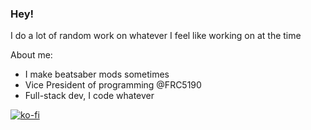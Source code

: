 ### Hey!

I do a lot of random work on whatever I feel like working on at the time

About me:
- I make beatsaber mods sometimes
- Vice President of programming @FRC5190
- Full-stack dev, I code whatever

[![ko-fi](https://www.ko-fi.com/img/githubbutton_sm.svg)](https://ko-fi.com/K3K72KAND)
